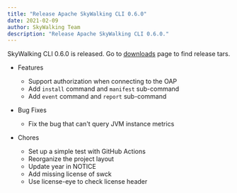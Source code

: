 ```yaml
---
title: "Release Apache SkyWalking CLI 0.6.0"
date: 2021-02-09
author: SkyWalking Team
description: "Release Apache SkyWalking CLI 0.6.0."
---
```


SkyWalking CLI 0.6.0 is released. Go to [downloads](https://skywalking.apache.org/downloads) page to find release tars.

- Features

  - Support authorization when connecting to the OAP
  - Add `install` command and `manifest` sub-command
  - Add `event` command and `report` sub-command

- Bug Fixes

  - Fix the bug that can't query JVM instance metrics

- Chores
  - Set up a simple test with GitHub Actions
  - Reorganize the project layout
  - Update year in NOTICE
  - Add missing license of swck
  - Use license-eye to check license header
